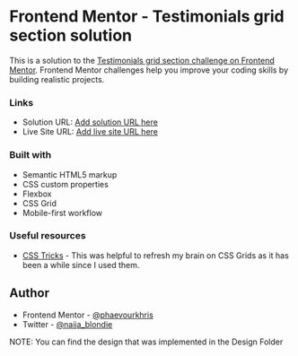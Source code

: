 # Frontend Mentor - Testimonials grid section solution

This is a solution to the [Testimonials grid section challenge on Frontend Mentor](https://www.frontendmentor.io/challenges/testimonials-grid-section-Nnw6J7Un7). Frontend Mentor challenges help you improve your coding skills by building realistic projects. 


### Links

- Solution URL: [Add solution URL here](https://your-solution-url.com)
- Live Site URL: [Add live site URL here](https://frontend-mentor-testimonial-grid-challenge.vercel.app/)


### Built with

- Semantic HTML5 markup
- CSS custom properties
- Flexbox
- CSS Grid
- Mobile-first workflow


### Useful resources

- [CSS Tricks](https://css-tricks.com/snippets/css/complete-guide-grid/) - This was helpful to refresh my brain on CSS Grids as it has been a while since I used them.


## Author

- Frontend Mentor - [@phaevourkhris](https://www.frontendmentor.io/profile/phaevourkhris)
- Twitter - [@naija_blondie](https://www.twitter.com/naija_blondie)


NOTE: You can find the design that was implemented in the Design Folder